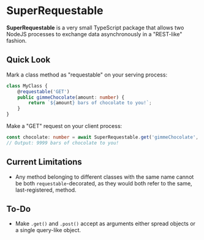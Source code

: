 # SuperRequestable

**SuperRequestable** is a very small TypeScript package that allows two NodeJS processes to exchange data asynchronously in a "REST-like" fashion.

## Quick Look

Mark a class method as "requestable" on your serving process:

```typescript
class MyClass {
    @requestable('GET')
    public gimmeChocolate(amount: number) {
        return `${amount} bars of chocolate to you!`;
    }
}
```

Make a "GET" request on your client process:

```typescript
const chocolate: number = await SuperRequestable.get('gimmeChocolate', 9999); 
// Output: 9999 bars of chocolate to you!
```

## Current Limitations

- Any method belonging to different classes with the same name cannot be both `requestable`-decorated, as they would both refer to the same, last-registered, method.

## To-Do

- Make `.get()` and `.post()` accept as arguments either spread objects or a single query-like object.
